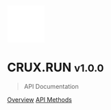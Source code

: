 
![logo](_media/cruxLogoWhite.png ':size=100%')

# CRUX.RUN <small>v1.0.0</small>

> API Documentation

[Overview](introduction#)
[API Methods](api#getting-started)
